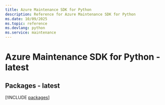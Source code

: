 ```yaml
---
title: Azure Maintenance SDK for Python
description: Reference for Azure Maintenance SDK for Python
ms.date: 10/09/2025
ms.topic: reference
ms.devlang: python
ms.service: maintenance
---
```

# Azure Maintenance SDK for Python - latest
## Packages - latest
[!INCLUDE [packages](maintenance-index.md)]